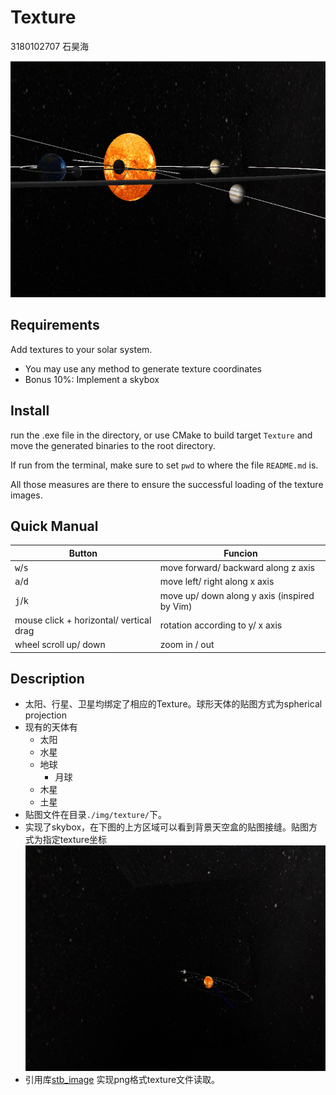 # Texture

3180102707 石昊海

![](./img/Texture_screenshot.jpg)

## Requirements

Add textures to your solar system.
* You may use any method to generate texture coordinates
* Bonus 10%: Implement a skybox

## Install

run the .exe file in the directory, or use CMake to build target `Texture` and move the generated binaries to the root directory.

If run from the terminal, make sure to set `pwd` to where the file `README.md` is.

All those measures are there to ensure the successful loading of the texture images.

## Quick Manual

| Button                                  | Funcion                                      |
| --------------------------------------- | -------------------------------------------- |
| <kbd>w</kbd>/<kbd>s</kbd>               | move forward/ backward along z axis          |
| <kbd>a</kbd>/<kbd>d</kbd>               | move left/ right along x axis                |
| <kbd>j</kbd>/<kbd>k</kbd>               | move up/ down along y axis (inspired by Vim) |
| mouse click + horizontal/ vertical drag | rotation according to y/ x axis              |
| wheel scroll up/ down                   | zoom in / out                                |

## Description

* 太阳、行星、卫星均绑定了相应的Texture。球形天体的贴图方式为spherical projection
* 现有的天体有
  * 太阳
  * 水星
  * 地球
    * 月球
  * 木星
  * 土星
* 贴图文件在目录`./img/texture/`下。
* 实现了skybox，在下图的上方区域可以看到背景天空盒的贴图接缝。贴图方式为指定texture坐标
![](./img/skybox.jpg)
* 引用库[stb_image](https://github.com/nothings/stb/blob/master/stb_image.h) 实现png格式texture文件读取。
